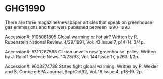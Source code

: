 # GHG1990

There are three magazine/newspaper articles that speak on greenhouse gas emmissions and that were published between 1990-1993. 

Accession#: 9105061805
Global warming or hot air?
Written by R. Rubenstein
National Review. 4/29/1991, Vol. 43 Issue 7, p14-14. 3/4p.


Accession#: 9310267588
Clinton unveils new 'greenhouse' policy. 
Written by J. Raloff 
Science News. 10/23/93, Vol. 144 Issue 17, p263. 1/2p.
 

Accession#: 9603274788
States fight global warming.
Written by P. Wexler and S. Conbere
EPA Journal, Sep/Oct92, Vol. 18 Issue 4, p18-19. 2p.
 

